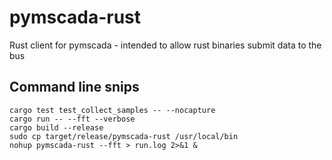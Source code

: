 # pymscada-rust
Rust client for pymscada - intended to allow rust binaries submit data to the bus

## Command line snips

```
cargo test test_collect_samples -- --nocapture
cargo run -- --fft --verbose
cargo build --release
sudo cp target/release/pymscada-rust /usr/local/bin
nohup pymscada-rust --fft > run.log 2>&1 &
```
